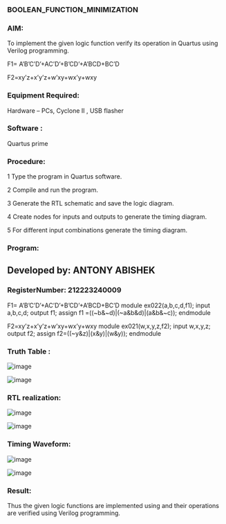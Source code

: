 ### BOOLEAN_FUNCTION_MINIMIZATION

### AIM:

To implement the given logic function verify its operation in Quartus using Verilog programming.

F1= A’B’C’D’+AC’D’+B’CD’+A’BCD+BC’D

F2=xy’z+x’y’z+w’xy+wx’y+wxy

### Equipment Required:
Hardware – PCs, Cyclone II , USB flasher

### Software :
Quartus prime

### Procedure:
1 Type the program in Quartus software.

2 Compile and run the program.

3 Generate the RTL schematic and save the logic diagram.

4 Create nodes for inputs and outputs to generate the timing diagram.

5 For different input combinations generate the timing diagram.

### Program:

## Developed by: ANTONY ABISHEK

### RegisterNumber: 212223240009

F1= A’B’C’D’+AC’D’+B’CD’+A’BCD+BC’D
module ex022(a,b,c,d,f1);
input a,b,c,d;
output f1;
assign f1 =((~b&~d)|(~a&b&d)|(a&b&~c));
endmodule

F2=xy’z+x’y’z+w’xy+wx’y+wxy
module ex021(w,x,y,z,f2);
input w,x,y,z;
output f2;
assign f2=((~y&z)|(x&y)|(w&y));
endmodule

### Truth Table :

![image](https://github.com/user-attachments/assets/5f2f20bb-a68c-45bd-bef2-0811e54eb0e2)

![image](https://github.com/user-attachments/assets/7017de4d-7359-43db-b693-b435a2e7d238)

### RTL realization:

![image](https://github.com/user-attachments/assets/14f3e169-64f0-430a-80fd-ae390f58bcaf)

![image](https://github.com/user-attachments/assets/650839a3-f5a9-4d0b-a437-a71fcb1416e7)

### Timing Waveform:

![image](https://github.com/user-attachments/assets/7ef37f0f-6f4e-4d37-99f8-7f5568694b53)

![image](https://github.com/user-attachments/assets/05c92739-1c36-4bc3-9ae2-762e1c524f29)

### Result:

Thus the given logic functions are implemented using and their operations are verified using Verilog programming.

